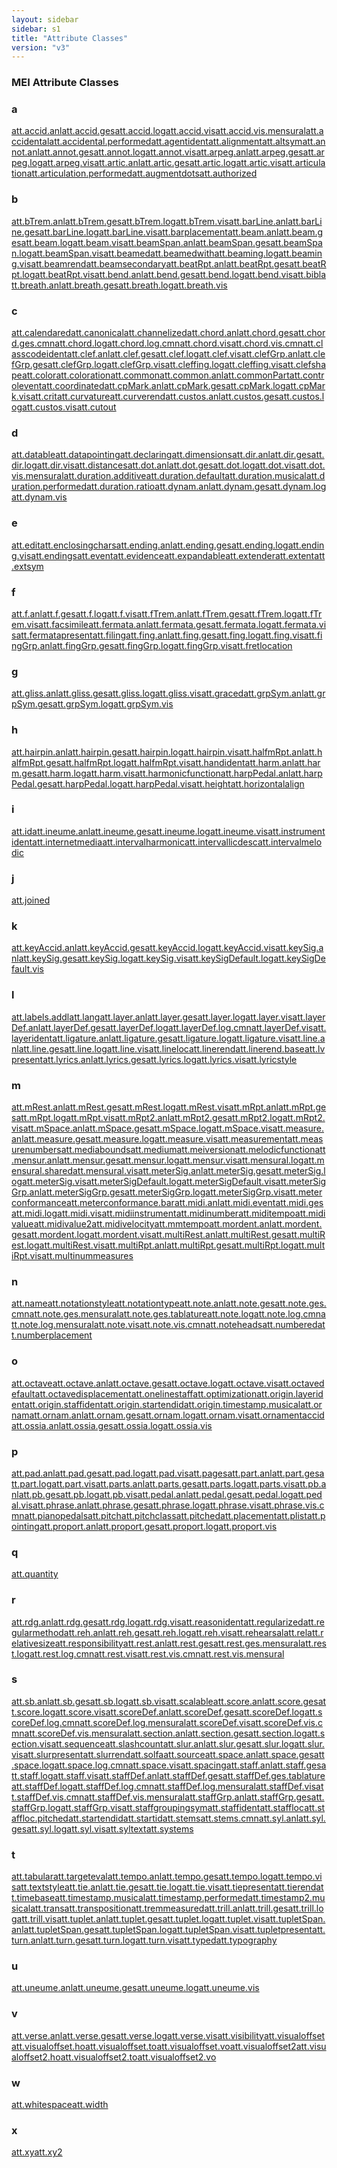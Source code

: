 ```yaml
---
layout: sidebar
sidebar: s1
title: "Attribute Classes"
version: "v3"
---
```

<div>
   <h3 class="widget-title">MEI Attribute Classes</h3>
   <div class="textwidget">
      <div class="sortedInitials well a">
         <h3>a</h3><a class="link_odd chip a" href="{{ site.baseurl }}/{{ page.version }}/attribute-classes/att.accid.anl.html">att.accid.anl</a><a class="link_odd chip a" href="{{ site.baseurl }}/{{ page.version }}/attribute-classes/att.accid.ges.html">att.accid.ges</a><a class="link_odd chip a" href="{{ site.baseurl }}/{{ page.version }}/attribute-classes/att.accid.log.html">att.accid.log</a><a class="link_odd chip a" href="{{ site.baseurl }}/{{ page.version }}/attribute-classes/att.accid.vis.html">att.accid.vis</a><a class="link_odd chip a" href="{{ site.baseurl }}/{{ page.version }}/attribute-classes/att.accid.vis.mensural.html">att.accid.vis.mensural</a><a class="link_odd chip a" href="{{ site.baseurl }}/{{ page.version }}/attribute-classes/att.accidental.html">att.accidental</a><a class="link_odd chip a" href="{{ site.baseurl }}/{{ page.version }}/attribute-classes/att.accidental.performed.html">att.accidental.performed</a><a class="link_odd chip a" href="{{ site.baseurl }}/{{ page.version }}/attribute-classes/att.agentident.html">att.agentident</a><a class="link_odd chip a" href="{{ site.baseurl }}/{{ page.version }}/attribute-classes/att.alignment.html">att.alignment</a><a class="link_odd chip a" href="{{ site.baseurl }}/{{ page.version }}/attribute-classes/att.altsym.html">att.altsym</a><a class="link_odd chip a" href="{{ site.baseurl }}/{{ page.version }}/attribute-classes/att.annot.anl.html">att.annot.anl</a><a class="link_odd chip a" href="{{ site.baseurl }}/{{ page.version }}/attribute-classes/att.annot.ges.html">att.annot.ges</a><a class="link_odd chip a" href="{{ site.baseurl }}/{{ page.version }}/attribute-classes/att.annot.log.html">att.annot.log</a><a class="link_odd chip a" href="{{ site.baseurl }}/{{ page.version }}/attribute-classes/att.annot.vis.html">att.annot.vis</a><a class="link_odd chip a" href="{{ site.baseurl }}/{{ page.version }}/attribute-classes/att.arpeg.anl.html">att.arpeg.anl</a><a class="link_odd chip a" href="{{ site.baseurl }}/{{ page.version }}/attribute-classes/att.arpeg.ges.html">att.arpeg.ges</a><a class="link_odd chip a" href="{{ site.baseurl }}/{{ page.version }}/attribute-classes/att.arpeg.log.html">att.arpeg.log</a><a class="link_odd chip a" href="{{ site.baseurl }}/{{ page.version }}/attribute-classes/att.arpeg.vis.html">att.arpeg.vis</a><a class="link_odd chip a" href="{{ site.baseurl }}/{{ page.version }}/attribute-classes/att.artic.anl.html">att.artic.anl</a><a class="link_odd chip a" href="{{ site.baseurl }}/{{ page.version }}/attribute-classes/att.artic.ges.html">att.artic.ges</a><a class="link_odd chip a" href="{{ site.baseurl }}/{{ page.version }}/attribute-classes/att.artic.log.html">att.artic.log</a><a class="link_odd chip a" href="{{ site.baseurl }}/{{ page.version }}/attribute-classes/att.artic.vis.html">att.artic.vis</a><a class="link_odd chip a" href="{{ site.baseurl }}/{{ page.version }}/attribute-classes/att.articulation.html">att.articulation</a><a class="link_odd chip a" href="{{ site.baseurl }}/{{ page.version }}/attribute-classes/att.articulation.performed.html">att.articulation.performed</a><a class="link_odd chip a" href="{{ site.baseurl }}/{{ page.version }}/attribute-classes/att.augmentdots.html">att.augmentdots</a><a class="link_odd chip a" href="{{ site.baseurl }}/{{ page.version }}/attribute-classes/att.authorized.html">att.authorized</a></div>
      <div class="sortedInitials well b">
         <h3>b</h3><a class="link_odd chip b" href="{{ site.baseurl }}/{{ page.version }}/attribute-classes/att.bTrem.anl.html">att.bTrem.anl</a><a class="link_odd chip b" href="{{ site.baseurl }}/{{ page.version }}/attribute-classes/att.bTrem.ges.html">att.bTrem.ges</a><a class="link_odd chip b" href="{{ site.baseurl }}/{{ page.version }}/attribute-classes/att.bTrem.log.html">att.bTrem.log</a><a class="link_odd chip b" href="{{ site.baseurl }}/{{ page.version }}/attribute-classes/att.bTrem.vis.html">att.bTrem.vis</a><a class="link_odd chip b" href="{{ site.baseurl }}/{{ page.version }}/attribute-classes/att.barLine.anl.html">att.barLine.anl</a><a class="link_odd chip b" href="{{ site.baseurl }}/{{ page.version }}/attribute-classes/att.barLine.ges.html">att.barLine.ges</a><a class="link_odd chip b" href="{{ site.baseurl }}/{{ page.version }}/attribute-classes/att.barLine.log.html">att.barLine.log</a><a class="link_odd chip b" href="{{ site.baseurl }}/{{ page.version }}/attribute-classes/att.barLine.vis.html">att.barLine.vis</a><a class="link_odd chip b" href="{{ site.baseurl }}/{{ page.version }}/attribute-classes/att.barplacement.html">att.barplacement</a><a class="link_odd chip b" href="{{ site.baseurl }}/{{ page.version }}/attribute-classes/att.beam.anl.html">att.beam.anl</a><a class="link_odd chip b" href="{{ site.baseurl }}/{{ page.version }}/attribute-classes/att.beam.ges.html">att.beam.ges</a><a class="link_odd chip b" href="{{ site.baseurl }}/{{ page.version }}/attribute-classes/att.beam.log.html">att.beam.log</a><a class="link_odd chip b" href="{{ site.baseurl }}/{{ page.version }}/attribute-classes/att.beam.vis.html">att.beam.vis</a><a class="link_odd chip b" href="{{ site.baseurl }}/{{ page.version }}/attribute-classes/att.beamSpan.anl.html">att.beamSpan.anl</a><a class="link_odd chip b" href="{{ site.baseurl }}/{{ page.version }}/attribute-classes/att.beamSpan.ges.html">att.beamSpan.ges</a><a class="link_odd chip b" href="{{ site.baseurl }}/{{ page.version }}/attribute-classes/att.beamSpan.log.html">att.beamSpan.log</a><a class="link_odd chip b" href="{{ site.baseurl }}/{{ page.version }}/attribute-classes/att.beamSpan.vis.html">att.beamSpan.vis</a><a class="link_odd chip b" href="{{ site.baseurl }}/{{ page.version }}/attribute-classes/att.beamed.html">att.beamed</a><a class="link_odd chip b" href="{{ site.baseurl }}/{{ page.version }}/attribute-classes/att.beamedwith.html">att.beamedwith</a><a class="link_odd chip b" href="{{ site.baseurl }}/{{ page.version }}/attribute-classes/att.beaming.log.html">att.beaming.log</a><a class="link_odd chip b" href="{{ site.baseurl }}/{{ page.version }}/attribute-classes/att.beaming.vis.html">att.beaming.vis</a><a class="link_odd chip b" href="{{ site.baseurl }}/{{ page.version }}/attribute-classes/att.beamrend.html">att.beamrend</a><a class="link_odd chip b" href="{{ site.baseurl }}/{{ page.version }}/attribute-classes/att.beamsecondary.html">att.beamsecondary</a><a class="link_odd chip b" href="{{ site.baseurl }}/{{ page.version }}/attribute-classes/att.beatRpt.anl.html">att.beatRpt.anl</a><a class="link_odd chip b" href="{{ site.baseurl }}/{{ page.version }}/attribute-classes/att.beatRpt.ges.html">att.beatRpt.ges</a><a class="link_odd chip b" href="{{ site.baseurl }}/{{ page.version }}/attribute-classes/att.beatRpt.log.html">att.beatRpt.log</a><a class="link_odd chip b" href="{{ site.baseurl }}/{{ page.version }}/attribute-classes/att.beatRpt.vis.html">att.beatRpt.vis</a><a class="link_odd chip b" href="{{ site.baseurl }}/{{ page.version }}/attribute-classes/att.bend.anl.html">att.bend.anl</a><a class="link_odd chip b" href="{{ site.baseurl }}/{{ page.version }}/attribute-classes/att.bend.ges.html">att.bend.ges</a><a class="link_odd chip b" href="{{ site.baseurl }}/{{ page.version }}/attribute-classes/att.bend.log.html">att.bend.log</a><a class="link_odd chip b" href="{{ site.baseurl }}/{{ page.version }}/attribute-classes/att.bend.vis.html">att.bend.vis</a><a class="link_odd chip b" href="{{ site.baseurl }}/{{ page.version }}/attribute-classes/att.bibl.html">att.bibl</a><a class="link_odd chip b" href="{{ site.baseurl }}/{{ page.version }}/attribute-classes/att.breath.anl.html">att.breath.anl</a><a class="link_odd chip b" href="{{ site.baseurl }}/{{ page.version }}/attribute-classes/att.breath.ges.html">att.breath.ges</a><a class="link_odd chip b" href="{{ site.baseurl }}/{{ page.version }}/attribute-classes/att.breath.log.html">att.breath.log</a><a class="link_odd chip b" href="{{ site.baseurl }}/{{ page.version }}/attribute-classes/att.breath.vis.html">att.breath.vis</a></div>
      <div class="sortedInitials well c">
         <h3>c</h3><a class="link_odd chip c" href="{{ site.baseurl }}/{{ page.version }}/attribute-classes/att.calendared.html">att.calendared</a><a class="link_odd chip c" href="{{ site.baseurl }}/{{ page.version }}/attribute-classes/att.canonical.html">att.canonical</a><a class="link_odd chip c" href="{{ site.baseurl }}/{{ page.version }}/attribute-classes/att.channelized.html">att.channelized</a><a class="link_odd chip c" href="{{ site.baseurl }}/{{ page.version }}/attribute-classes/att.chord.anl.html">att.chord.anl</a><a class="link_odd chip c" href="{{ site.baseurl }}/{{ page.version }}/attribute-classes/att.chord.ges.html">att.chord.ges</a><a class="link_odd chip c" href="{{ site.baseurl }}/{{ page.version }}/attribute-classes/att.chord.ges.cmn.html">att.chord.ges.cmn</a><a class="link_odd chip c" href="{{ site.baseurl }}/{{ page.version }}/attribute-classes/att.chord.log.html">att.chord.log</a><a class="link_odd chip c" href="{{ site.baseurl }}/{{ page.version }}/attribute-classes/att.chord.log.cmn.html">att.chord.log.cmn</a><a class="link_odd chip c" href="{{ site.baseurl }}/{{ page.version }}/attribute-classes/att.chord.vis.html">att.chord.vis</a><a class="link_odd chip c" href="{{ site.baseurl }}/{{ page.version }}/attribute-classes/att.chord.vis.cmn.html">att.chord.vis.cmn</a><a class="link_odd chip c" href="{{ site.baseurl }}/{{ page.version }}/attribute-classes/att.classcodeident.html">att.classcodeident</a><a class="link_odd chip c" href="{{ site.baseurl }}/{{ page.version }}/attribute-classes/att.clef.anl.html">att.clef.anl</a><a class="link_odd chip c" href="{{ site.baseurl }}/{{ page.version }}/attribute-classes/att.clef.ges.html">att.clef.ges</a><a class="link_odd chip c" href="{{ site.baseurl }}/{{ page.version }}/attribute-classes/att.clef.log.html">att.clef.log</a><a class="link_odd chip c" href="{{ site.baseurl }}/{{ page.version }}/attribute-classes/att.clef.vis.html">att.clef.vis</a><a class="link_odd chip c" href="{{ site.baseurl }}/{{ page.version }}/attribute-classes/att.clefGrp.anl.html">att.clefGrp.anl</a><a class="link_odd chip c" href="{{ site.baseurl }}/{{ page.version }}/attribute-classes/att.clefGrp.ges.html">att.clefGrp.ges</a><a class="link_odd chip c" href="{{ site.baseurl }}/{{ page.version }}/attribute-classes/att.clefGrp.log.html">att.clefGrp.log</a><a class="link_odd chip c" href="{{ site.baseurl }}/{{ page.version }}/attribute-classes/att.clefGrp.vis.html">att.clefGrp.vis</a><a class="link_odd chip c" href="{{ site.baseurl }}/{{ page.version }}/attribute-classes/att.cleffing.log.html">att.cleffing.log</a><a class="link_odd chip c" href="{{ site.baseurl }}/{{ page.version }}/attribute-classes/att.cleffing.vis.html">att.cleffing.vis</a><a class="link_odd chip c" href="{{ site.baseurl }}/{{ page.version }}/attribute-classes/att.clefshape.html">att.clefshape</a><a class="link_odd chip c" href="{{ site.baseurl }}/{{ page.version }}/attribute-classes/att.color.html">att.color</a><a class="link_odd chip c" href="{{ site.baseurl }}/{{ page.version }}/attribute-classes/att.coloration.html">att.coloration</a><a class="link_odd chip c" href="{{ site.baseurl }}/{{ page.version }}/attribute-classes/att.common.html">att.common</a><a class="link_odd chip c" href="{{ site.baseurl }}/{{ page.version }}/attribute-classes/att.common.anl.html">att.common.anl</a><a class="link_odd chip c" href="{{ site.baseurl }}/{{ page.version }}/attribute-classes/att.commonPart.html">att.commonPart</a><a class="link_odd chip c" href="{{ site.baseurl }}/{{ page.version }}/attribute-classes/att.controlevent.html">att.controlevent</a><a class="link_odd chip c" href="{{ site.baseurl }}/{{ page.version }}/attribute-classes/att.coordinated.html">att.coordinated</a><a class="link_odd chip c" href="{{ site.baseurl }}/{{ page.version }}/attribute-classes/att.cpMark.anl.html">att.cpMark.anl</a><a class="link_odd chip c" href="{{ site.baseurl }}/{{ page.version }}/attribute-classes/att.cpMark.ges.html">att.cpMark.ges</a><a class="link_odd chip c" href="{{ site.baseurl }}/{{ page.version }}/attribute-classes/att.cpMark.log.html">att.cpMark.log</a><a class="link_odd chip c" href="{{ site.baseurl }}/{{ page.version }}/attribute-classes/att.cpMark.vis.html">att.cpMark.vis</a><a class="link_odd chip c" href="{{ site.baseurl }}/{{ page.version }}/attribute-classes/att.crit.html">att.crit</a><a class="link_odd chip c" href="{{ site.baseurl }}/{{ page.version }}/attribute-classes/att.curvature.html">att.curvature</a><a class="link_odd chip c" href="{{ site.baseurl }}/{{ page.version }}/attribute-classes/att.curverend.html">att.curverend</a><a class="link_odd chip c" href="{{ site.baseurl }}/{{ page.version }}/attribute-classes/att.custos.anl.html">att.custos.anl</a><a class="link_odd chip c" href="{{ site.baseurl }}/{{ page.version }}/attribute-classes/att.custos.ges.html">att.custos.ges</a><a class="link_odd chip c" href="{{ site.baseurl }}/{{ page.version }}/attribute-classes/att.custos.log.html">att.custos.log</a><a class="link_odd chip c" href="{{ site.baseurl }}/{{ page.version }}/attribute-classes/att.custos.vis.html">att.custos.vis</a><a class="link_odd chip c" href="{{ site.baseurl }}/{{ page.version }}/attribute-classes/att.cutout.html">att.cutout</a></div>
      <div class="sortedInitials well d">
         <h3>d</h3><a class="link_odd chip d" href="{{ site.baseurl }}/{{ page.version }}/attribute-classes/att.datable.html">att.datable</a><a class="link_odd chip d" href="{{ site.baseurl }}/{{ page.version }}/attribute-classes/att.datapointing.html">att.datapointing</a><a class="link_odd chip d" href="{{ site.baseurl }}/{{ page.version }}/attribute-classes/att.declaring.html">att.declaring</a><a class="link_odd chip d" href="{{ site.baseurl }}/{{ page.version }}/attribute-classes/att.dimensions.html">att.dimensions</a><a class="link_odd chip d" href="{{ site.baseurl }}/{{ page.version }}/attribute-classes/att.dir.anl.html">att.dir.anl</a><a class="link_odd chip d" href="{{ site.baseurl }}/{{ page.version }}/attribute-classes/att.dir.ges.html">att.dir.ges</a><a class="link_odd chip d" href="{{ site.baseurl }}/{{ page.version }}/attribute-classes/att.dir.log.html">att.dir.log</a><a class="link_odd chip d" href="{{ site.baseurl }}/{{ page.version }}/attribute-classes/att.dir.vis.html">att.dir.vis</a><a class="link_odd chip d" href="{{ site.baseurl }}/{{ page.version }}/attribute-classes/att.distances.html">att.distances</a><a class="link_odd chip d" href="{{ site.baseurl }}/{{ page.version }}/attribute-classes/att.dot.anl.html">att.dot.anl</a><a class="link_odd chip d" href="{{ site.baseurl }}/{{ page.version }}/attribute-classes/att.dot.ges.html">att.dot.ges</a><a class="link_odd chip d" href="{{ site.baseurl }}/{{ page.version }}/attribute-classes/att.dot.log.html">att.dot.log</a><a class="link_odd chip d" href="{{ site.baseurl }}/{{ page.version }}/attribute-classes/att.dot.vis.html">att.dot.vis</a><a class="link_odd chip d" href="{{ site.baseurl }}/{{ page.version }}/attribute-classes/att.dot.vis.mensural.html">att.dot.vis.mensural</a><a class="link_odd chip d" href="{{ site.baseurl }}/{{ page.version }}/attribute-classes/att.duration.additive.html">att.duration.additive</a><a class="link_odd chip d" href="{{ site.baseurl }}/{{ page.version }}/attribute-classes/att.duration.default.html">att.duration.default</a><a class="link_odd chip d" href="{{ site.baseurl }}/{{ page.version }}/attribute-classes/att.duration.musical.html">att.duration.musical</a><a class="link_odd chip d" href="{{ site.baseurl }}/{{ page.version }}/attribute-classes/att.duration.performed.html">att.duration.performed</a><a class="link_odd chip d" href="{{ site.baseurl }}/{{ page.version }}/attribute-classes/att.duration.ratio.html">att.duration.ratio</a><a class="link_odd chip d" href="{{ site.baseurl }}/{{ page.version }}/attribute-classes/att.dynam.anl.html">att.dynam.anl</a><a class="link_odd chip d" href="{{ site.baseurl }}/{{ page.version }}/attribute-classes/att.dynam.ges.html">att.dynam.ges</a><a class="link_odd chip d" href="{{ site.baseurl }}/{{ page.version }}/attribute-classes/att.dynam.log.html">att.dynam.log</a><a class="link_odd chip d" href="{{ site.baseurl }}/{{ page.version }}/attribute-classes/att.dynam.vis.html">att.dynam.vis</a></div>
      <div class="sortedInitials well e">
         <h3>e</h3><a class="link_odd chip e" href="{{ site.baseurl }}/{{ page.version }}/attribute-classes/att.edit.html">att.edit</a><a class="link_odd chip e" href="{{ site.baseurl }}/{{ page.version }}/attribute-classes/att.enclosingchars.html">att.enclosingchars</a><a class="link_odd chip e" href="{{ site.baseurl }}/{{ page.version }}/attribute-classes/att.ending.anl.html">att.ending.anl</a><a class="link_odd chip e" href="{{ site.baseurl }}/{{ page.version }}/attribute-classes/att.ending.ges.html">att.ending.ges</a><a class="link_odd chip e" href="{{ site.baseurl }}/{{ page.version }}/attribute-classes/att.ending.log.html">att.ending.log</a><a class="link_odd chip e" href="{{ site.baseurl }}/{{ page.version }}/attribute-classes/att.ending.vis.html">att.ending.vis</a><a class="link_odd chip e" href="{{ site.baseurl }}/{{ page.version }}/attribute-classes/att.endings.html">att.endings</a><a class="link_odd chip e" href="{{ site.baseurl }}/{{ page.version }}/attribute-classes/att.event.html">att.event</a><a class="link_odd chip e" href="{{ site.baseurl }}/{{ page.version }}/attribute-classes/att.evidence.html">att.evidence</a><a class="link_odd chip e" href="{{ site.baseurl }}/{{ page.version }}/attribute-classes/att.expandable.html">att.expandable</a><a class="link_odd chip e" href="{{ site.baseurl }}/{{ page.version }}/attribute-classes/att.extender.html">att.extender</a><a class="link_odd chip e" href="{{ site.baseurl }}/{{ page.version }}/attribute-classes/att.extent.html">att.extent</a><a class="link_odd chip e" href="{{ site.baseurl }}/{{ page.version }}/attribute-classes/att.extsym.html">att.extsym</a></div>
      <div class="sortedInitials well f">
         <h3>f</h3><a class="link_odd chip f" href="{{ site.baseurl }}/{{ page.version }}/attribute-classes/att.f.anl.html">att.f.anl</a><a class="link_odd chip f" href="{{ site.baseurl }}/{{ page.version }}/attribute-classes/att.f.ges.html">att.f.ges</a><a class="link_odd chip f" href="{{ site.baseurl }}/{{ page.version }}/attribute-classes/att.f.log.html">att.f.log</a><a class="link_odd chip f" href="{{ site.baseurl }}/{{ page.version }}/attribute-classes/att.f.vis.html">att.f.vis</a><a class="link_odd chip f" href="{{ site.baseurl }}/{{ page.version }}/attribute-classes/att.fTrem.anl.html">att.fTrem.anl</a><a class="link_odd chip f" href="{{ site.baseurl }}/{{ page.version }}/attribute-classes/att.fTrem.ges.html">att.fTrem.ges</a><a class="link_odd chip f" href="{{ site.baseurl }}/{{ page.version }}/attribute-classes/att.fTrem.log.html">att.fTrem.log</a><a class="link_odd chip f" href="{{ site.baseurl }}/{{ page.version }}/attribute-classes/att.fTrem.vis.html">att.fTrem.vis</a><a class="link_odd chip f" href="{{ site.baseurl }}/{{ page.version }}/attribute-classes/att.facsimile.html">att.facsimile</a><a class="link_odd chip f" href="{{ site.baseurl }}/{{ page.version }}/attribute-classes/att.fermata.anl.html">att.fermata.anl</a><a class="link_odd chip f" href="{{ site.baseurl }}/{{ page.version }}/attribute-classes/att.fermata.ges.html">att.fermata.ges</a><a class="link_odd chip f" href="{{ site.baseurl }}/{{ page.version }}/attribute-classes/att.fermata.log.html">att.fermata.log</a><a class="link_odd chip f" href="{{ site.baseurl }}/{{ page.version }}/attribute-classes/att.fermata.vis.html">att.fermata.vis</a><a class="link_odd chip f" href="{{ site.baseurl }}/{{ page.version }}/attribute-classes/att.fermatapresent.html">att.fermatapresent</a><a class="link_odd chip f" href="{{ site.baseurl }}/{{ page.version }}/attribute-classes/att.filing.html">att.filing</a><a class="link_odd chip f" href="{{ site.baseurl }}/{{ page.version }}/attribute-classes/att.fing.anl.html">att.fing.anl</a><a class="link_odd chip f" href="{{ site.baseurl }}/{{ page.version }}/attribute-classes/att.fing.ges.html">att.fing.ges</a><a class="link_odd chip f" href="{{ site.baseurl }}/{{ page.version }}/attribute-classes/att.fing.log.html">att.fing.log</a><a class="link_odd chip f" href="{{ site.baseurl }}/{{ page.version }}/attribute-classes/att.fing.vis.html">att.fing.vis</a><a class="link_odd chip f" href="{{ site.baseurl }}/{{ page.version }}/attribute-classes/att.fingGrp.anl.html">att.fingGrp.anl</a><a class="link_odd chip f" href="{{ site.baseurl }}/{{ page.version }}/attribute-classes/att.fingGrp.ges.html">att.fingGrp.ges</a><a class="link_odd chip f" href="{{ site.baseurl }}/{{ page.version }}/attribute-classes/att.fingGrp.log.html">att.fingGrp.log</a><a class="link_odd chip f" href="{{ site.baseurl }}/{{ page.version }}/attribute-classes/att.fingGrp.vis.html">att.fingGrp.vis</a><a class="link_odd chip f" href="{{ site.baseurl }}/{{ page.version }}/attribute-classes/att.fretlocation.html">att.fretlocation</a></div>
      <div class="sortedInitials well g">
         <h3>g</h3><a class="link_odd chip g" href="{{ site.baseurl }}/{{ page.version }}/attribute-classes/att.gliss.anl.html">att.gliss.anl</a><a class="link_odd chip g" href="{{ site.baseurl }}/{{ page.version }}/attribute-classes/att.gliss.ges.html">att.gliss.ges</a><a class="link_odd chip g" href="{{ site.baseurl }}/{{ page.version }}/attribute-classes/att.gliss.log.html">att.gliss.log</a><a class="link_odd chip g" href="{{ site.baseurl }}/{{ page.version }}/attribute-classes/att.gliss.vis.html">att.gliss.vis</a><a class="link_odd chip g" href="{{ site.baseurl }}/{{ page.version }}/attribute-classes/att.graced.html">att.graced</a><a class="link_odd chip g" href="{{ site.baseurl }}/{{ page.version }}/attribute-classes/att.grpSym.anl.html">att.grpSym.anl</a><a class="link_odd chip g" href="{{ site.baseurl }}/{{ page.version }}/attribute-classes/att.grpSym.ges.html">att.grpSym.ges</a><a class="link_odd chip g" href="{{ site.baseurl }}/{{ page.version }}/attribute-classes/att.grpSym.log.html">att.grpSym.log</a><a class="link_odd chip g" href="{{ site.baseurl }}/{{ page.version }}/attribute-classes/att.grpSym.vis.html">att.grpSym.vis</a></div>
      <div class="sortedInitials well h">
         <h3>h</h3><a class="link_odd chip h" href="{{ site.baseurl }}/{{ page.version }}/attribute-classes/att.hairpin.anl.html">att.hairpin.anl</a><a class="link_odd chip h" href="{{ site.baseurl }}/{{ page.version }}/attribute-classes/att.hairpin.ges.html">att.hairpin.ges</a><a class="link_odd chip h" href="{{ site.baseurl }}/{{ page.version }}/attribute-classes/att.hairpin.log.html">att.hairpin.log</a><a class="link_odd chip h" href="{{ site.baseurl }}/{{ page.version }}/attribute-classes/att.hairpin.vis.html">att.hairpin.vis</a><a class="link_odd chip h" href="{{ site.baseurl }}/{{ page.version }}/attribute-classes/att.halfmRpt.anl.html">att.halfmRpt.anl</a><a class="link_odd chip h" href="{{ site.baseurl }}/{{ page.version }}/attribute-classes/att.halfmRpt.ges.html">att.halfmRpt.ges</a><a class="link_odd chip h" href="{{ site.baseurl }}/{{ page.version }}/attribute-classes/att.halfmRpt.log.html">att.halfmRpt.log</a><a class="link_odd chip h" href="{{ site.baseurl }}/{{ page.version }}/attribute-classes/att.halfmRpt.vis.html">att.halfmRpt.vis</a><a class="link_odd chip h" href="{{ site.baseurl }}/{{ page.version }}/attribute-classes/att.handident.html">att.handident</a><a class="link_odd chip h" href="{{ site.baseurl }}/{{ page.version }}/attribute-classes/att.harm.anl.html">att.harm.anl</a><a class="link_odd chip h" href="{{ site.baseurl }}/{{ page.version }}/attribute-classes/att.harm.ges.html">att.harm.ges</a><a class="link_odd chip h" href="{{ site.baseurl }}/{{ page.version }}/attribute-classes/att.harm.log.html">att.harm.log</a><a class="link_odd chip h" href="{{ site.baseurl }}/{{ page.version }}/attribute-classes/att.harm.vis.html">att.harm.vis</a><a class="link_odd chip h" href="{{ site.baseurl }}/{{ page.version }}/attribute-classes/att.harmonicfunction.html">att.harmonicfunction</a><a class="link_odd chip h" href="{{ site.baseurl }}/{{ page.version }}/attribute-classes/att.harpPedal.anl.html">att.harpPedal.anl</a><a class="link_odd chip h" href="{{ site.baseurl }}/{{ page.version }}/attribute-classes/att.harpPedal.ges.html">att.harpPedal.ges</a><a class="link_odd chip h" href="{{ site.baseurl }}/{{ page.version }}/attribute-classes/att.harpPedal.log.html">att.harpPedal.log</a><a class="link_odd chip h" href="{{ site.baseurl }}/{{ page.version }}/attribute-classes/att.harpPedal.vis.html">att.harpPedal.vis</a><a class="link_odd chip h" href="{{ site.baseurl }}/{{ page.version }}/attribute-classes/att.height.html">att.height</a><a class="link_odd chip h" href="{{ site.baseurl }}/{{ page.version }}/attribute-classes/att.horizontalalign.html">att.horizontalalign</a></div>
      <div class="sortedInitials well i">
         <h3>i</h3><a class="link_odd chip i" href="{{ site.baseurl }}/{{ page.version }}/attribute-classes/att.id.html">att.id</a><a class="link_odd chip i" href="{{ site.baseurl }}/{{ page.version }}/attribute-classes/att.ineume.anl.html">att.ineume.anl</a><a class="link_odd chip i" href="{{ site.baseurl }}/{{ page.version }}/attribute-classes/att.ineume.ges.html">att.ineume.ges</a><a class="link_odd chip i" href="{{ site.baseurl }}/{{ page.version }}/attribute-classes/att.ineume.log.html">att.ineume.log</a><a class="link_odd chip i" href="{{ site.baseurl }}/{{ page.version }}/attribute-classes/att.ineume.vis.html">att.ineume.vis</a><a class="link_odd chip i" href="{{ site.baseurl }}/{{ page.version }}/attribute-classes/att.instrumentident.html">att.instrumentident</a><a class="link_odd chip i" href="{{ site.baseurl }}/{{ page.version }}/attribute-classes/att.internetmedia.html">att.internetmedia</a><a class="link_odd chip i" href="{{ site.baseurl }}/{{ page.version }}/attribute-classes/att.intervalharmonic.html">att.intervalharmonic</a><a class="link_odd chip i" href="{{ site.baseurl }}/{{ page.version }}/attribute-classes/att.intervallicdesc.html">att.intervallicdesc</a><a class="link_odd chip i" href="{{ site.baseurl }}/{{ page.version }}/attribute-classes/att.intervalmelodic.html">att.intervalmelodic</a></div>
      <div class="sortedInitials well j">
         <h3>j</h3><a class="link_odd chip j" href="{{ site.baseurl }}/{{ page.version }}/attribute-classes/att.joined.html">att.joined</a></div>
      <div class="sortedInitials well k">
         <h3>k</h3><a class="link_odd chip k" href="{{ site.baseurl }}/{{ page.version }}/attribute-classes/att.keyAccid.anl.html">att.keyAccid.anl</a><a class="link_odd chip k" href="{{ site.baseurl }}/{{ page.version }}/attribute-classes/att.keyAccid.ges.html">att.keyAccid.ges</a><a class="link_odd chip k" href="{{ site.baseurl }}/{{ page.version }}/attribute-classes/att.keyAccid.log.html">att.keyAccid.log</a><a class="link_odd chip k" href="{{ site.baseurl }}/{{ page.version }}/attribute-classes/att.keyAccid.vis.html">att.keyAccid.vis</a><a class="link_odd chip k" href="{{ site.baseurl }}/{{ page.version }}/attribute-classes/att.keySig.anl.html">att.keySig.anl</a><a class="link_odd chip k" href="{{ site.baseurl }}/{{ page.version }}/attribute-classes/att.keySig.ges.html">att.keySig.ges</a><a class="link_odd chip k" href="{{ site.baseurl }}/{{ page.version }}/attribute-classes/att.keySig.log.html">att.keySig.log</a><a class="link_odd chip k" href="{{ site.baseurl }}/{{ page.version }}/attribute-classes/att.keySig.vis.html">att.keySig.vis</a><a class="link_odd chip k" href="{{ site.baseurl }}/{{ page.version }}/attribute-classes/att.keySigDefault.log.html">att.keySigDefault.log</a><a class="link_odd chip k" href="{{ site.baseurl }}/{{ page.version }}/attribute-classes/att.keySigDefault.vis.html">att.keySigDefault.vis</a></div>
      <div class="sortedInitials well l">
         <h3>l</h3><a class="link_odd chip l" href="{{ site.baseurl }}/{{ page.version }}/attribute-classes/att.labels.addl.html">att.labels.addl</a><a class="link_odd chip l" href="{{ site.baseurl }}/{{ page.version }}/attribute-classes/att.lang.html">att.lang</a><a class="link_odd chip l" href="{{ site.baseurl }}/{{ page.version }}/attribute-classes/att.layer.anl.html">att.layer.anl</a><a class="link_odd chip l" href="{{ site.baseurl }}/{{ page.version }}/attribute-classes/att.layer.ges.html">att.layer.ges</a><a class="link_odd chip l" href="{{ site.baseurl }}/{{ page.version }}/attribute-classes/att.layer.log.html">att.layer.log</a><a class="link_odd chip l" href="{{ site.baseurl }}/{{ page.version }}/attribute-classes/att.layer.vis.html">att.layer.vis</a><a class="link_odd chip l" href="{{ site.baseurl }}/{{ page.version }}/attribute-classes/att.layerDef.anl.html">att.layerDef.anl</a><a class="link_odd chip l" href="{{ site.baseurl }}/{{ page.version }}/attribute-classes/att.layerDef.ges.html">att.layerDef.ges</a><a class="link_odd chip l" href="{{ site.baseurl }}/{{ page.version }}/attribute-classes/att.layerDef.log.html">att.layerDef.log</a><a class="link_odd chip l" href="{{ site.baseurl }}/{{ page.version }}/attribute-classes/att.layerDef.log.cmn.html">att.layerDef.log.cmn</a><a class="link_odd chip l" href="{{ site.baseurl }}/{{ page.version }}/attribute-classes/att.layerDef.vis.html">att.layerDef.vis</a><a class="link_odd chip l" href="{{ site.baseurl }}/{{ page.version }}/attribute-classes/att.layerident.html">att.layerident</a><a class="link_odd chip l" href="{{ site.baseurl }}/{{ page.version }}/attribute-classes/att.ligature.anl.html">att.ligature.anl</a><a class="link_odd chip l" href="{{ site.baseurl }}/{{ page.version }}/attribute-classes/att.ligature.ges.html">att.ligature.ges</a><a class="link_odd chip l" href="{{ site.baseurl }}/{{ page.version }}/attribute-classes/att.ligature.log.html">att.ligature.log</a><a class="link_odd chip l" href="{{ site.baseurl }}/{{ page.version }}/attribute-classes/att.ligature.vis.html">att.ligature.vis</a><a class="link_odd chip l" href="{{ site.baseurl }}/{{ page.version }}/attribute-classes/att.line.anl.html">att.line.anl</a><a class="link_odd chip l" href="{{ site.baseurl }}/{{ page.version }}/attribute-classes/att.line.ges.html">att.line.ges</a><a class="link_odd chip l" href="{{ site.baseurl }}/{{ page.version }}/attribute-classes/att.line.log.html">att.line.log</a><a class="link_odd chip l" href="{{ site.baseurl }}/{{ page.version }}/attribute-classes/att.line.vis.html">att.line.vis</a><a class="link_odd chip l" href="{{ site.baseurl }}/{{ page.version }}/attribute-classes/att.lineloc.html">att.lineloc</a><a class="link_odd chip l" href="{{ site.baseurl }}/{{ page.version }}/attribute-classes/att.linerend.html">att.linerend</a><a class="link_odd chip l" href="{{ site.baseurl }}/{{ page.version }}/attribute-classes/att.linerend.base.html">att.linerend.base</a><a class="link_odd chip l" href="{{ site.baseurl }}/{{ page.version }}/attribute-classes/att.lvpresent.html">att.lvpresent</a><a class="link_odd chip l" href="{{ site.baseurl }}/{{ page.version }}/attribute-classes/att.lyrics.anl.html">att.lyrics.anl</a><a class="link_odd chip l" href="{{ site.baseurl }}/{{ page.version }}/attribute-classes/att.lyrics.ges.html">att.lyrics.ges</a><a class="link_odd chip l" href="{{ site.baseurl }}/{{ page.version }}/attribute-classes/att.lyrics.log.html">att.lyrics.log</a><a class="link_odd chip l" href="{{ site.baseurl }}/{{ page.version }}/attribute-classes/att.lyrics.vis.html">att.lyrics.vis</a><a class="link_odd chip l" href="{{ site.baseurl }}/{{ page.version }}/attribute-classes/att.lyricstyle.html">att.lyricstyle</a></div>
      <div class="sortedInitials well m">
         <h3>m</h3><a class="link_odd chip m" href="{{ site.baseurl }}/{{ page.version }}/attribute-classes/att.mRest.anl.html">att.mRest.anl</a><a class="link_odd chip m" href="{{ site.baseurl }}/{{ page.version }}/attribute-classes/att.mRest.ges.html">att.mRest.ges</a><a class="link_odd chip m" href="{{ site.baseurl }}/{{ page.version }}/attribute-classes/att.mRest.log.html">att.mRest.log</a><a class="link_odd chip m" href="{{ site.baseurl }}/{{ page.version }}/attribute-classes/att.mRest.vis.html">att.mRest.vis</a><a class="link_odd chip m" href="{{ site.baseurl }}/{{ page.version }}/attribute-classes/att.mRpt.anl.html">att.mRpt.anl</a><a class="link_odd chip m" href="{{ site.baseurl }}/{{ page.version }}/attribute-classes/att.mRpt.ges.html">att.mRpt.ges</a><a class="link_odd chip m" href="{{ site.baseurl }}/{{ page.version }}/attribute-classes/att.mRpt.log.html">att.mRpt.log</a><a class="link_odd chip m" href="{{ site.baseurl }}/{{ page.version }}/attribute-classes/att.mRpt.vis.html">att.mRpt.vis</a><a class="link_odd chip m" href="{{ site.baseurl }}/{{ page.version }}/attribute-classes/att.mRpt2.anl.html">att.mRpt2.anl</a><a class="link_odd chip m" href="{{ site.baseurl }}/{{ page.version }}/attribute-classes/att.mRpt2.ges.html">att.mRpt2.ges</a><a class="link_odd chip m" href="{{ site.baseurl }}/{{ page.version }}/attribute-classes/att.mRpt2.log.html">att.mRpt2.log</a><a class="link_odd chip m" href="{{ site.baseurl }}/{{ page.version }}/attribute-classes/att.mRpt2.vis.html">att.mRpt2.vis</a><a class="link_odd chip m" href="{{ site.baseurl }}/{{ page.version }}/attribute-classes/att.mSpace.anl.html">att.mSpace.anl</a><a class="link_odd chip m" href="{{ site.baseurl }}/{{ page.version }}/attribute-classes/att.mSpace.ges.html">att.mSpace.ges</a><a class="link_odd chip m" href="{{ site.baseurl }}/{{ page.version }}/attribute-classes/att.mSpace.log.html">att.mSpace.log</a><a class="link_odd chip m" href="{{ site.baseurl }}/{{ page.version }}/attribute-classes/att.mSpace.vis.html">att.mSpace.vis</a><a class="link_odd chip m" href="{{ site.baseurl }}/{{ page.version }}/attribute-classes/att.measure.anl.html">att.measure.anl</a><a class="link_odd chip m" href="{{ site.baseurl }}/{{ page.version }}/attribute-classes/att.measure.ges.html">att.measure.ges</a><a class="link_odd chip m" href="{{ site.baseurl }}/{{ page.version }}/attribute-classes/att.measure.log.html">att.measure.log</a><a class="link_odd chip m" href="{{ site.baseurl }}/{{ page.version }}/attribute-classes/att.measure.vis.html">att.measure.vis</a><a class="link_odd chip m" href="{{ site.baseurl }}/{{ page.version }}/attribute-classes/att.measurement.html">att.measurement</a><a class="link_odd chip m" href="{{ site.baseurl }}/{{ page.version }}/attribute-classes/att.measurenumbers.html">att.measurenumbers</a><a class="link_odd chip m" href="{{ site.baseurl }}/{{ page.version }}/attribute-classes/att.mediabounds.html">att.mediabounds</a><a class="link_odd chip m" href="{{ site.baseurl }}/{{ page.version }}/attribute-classes/att.medium.html">att.medium</a><a class="link_odd chip m" href="{{ site.baseurl }}/{{ page.version }}/attribute-classes/att.meiversion.html">att.meiversion</a><a class="link_odd chip m" href="{{ site.baseurl }}/{{ page.version }}/attribute-classes/att.melodicfunction.html">att.melodicfunction</a><a class="link_odd chip m" href="{{ site.baseurl }}/{{ page.version }}/attribute-classes/att.mensur.anl.html">att.mensur.anl</a><a class="link_odd chip m" href="{{ site.baseurl }}/{{ page.version }}/attribute-classes/att.mensur.ges.html">att.mensur.ges</a><a class="link_odd chip m" href="{{ site.baseurl }}/{{ page.version }}/attribute-classes/att.mensur.log.html">att.mensur.log</a><a class="link_odd chip m" href="{{ site.baseurl }}/{{ page.version }}/attribute-classes/att.mensur.vis.html">att.mensur.vis</a><a class="link_odd chip m" href="{{ site.baseurl }}/{{ page.version }}/attribute-classes/att.mensural.log.html">att.mensural.log</a><a class="link_odd chip m" href="{{ site.baseurl }}/{{ page.version }}/attribute-classes/att.mensural.shared.html">att.mensural.shared</a><a class="link_odd chip m" href="{{ site.baseurl }}/{{ page.version }}/attribute-classes/att.mensural.vis.html">att.mensural.vis</a><a class="link_odd chip m" href="{{ site.baseurl }}/{{ page.version }}/attribute-classes/att.meterSig.anl.html">att.meterSig.anl</a><a class="link_odd chip m" href="{{ site.baseurl }}/{{ page.version }}/attribute-classes/att.meterSig.ges.html">att.meterSig.ges</a><a class="link_odd chip m" href="{{ site.baseurl }}/{{ page.version }}/attribute-classes/att.meterSig.log.html">att.meterSig.log</a><a class="link_odd chip m" href="{{ site.baseurl }}/{{ page.version }}/attribute-classes/att.meterSig.vis.html">att.meterSig.vis</a><a class="link_odd chip m" href="{{ site.baseurl }}/{{ page.version }}/attribute-classes/att.meterSigDefault.log.html">att.meterSigDefault.log</a><a class="link_odd chip m" href="{{ site.baseurl }}/{{ page.version }}/attribute-classes/att.meterSigDefault.vis.html">att.meterSigDefault.vis</a><a class="link_odd chip m" href="{{ site.baseurl }}/{{ page.version }}/attribute-classes/att.meterSigGrp.anl.html">att.meterSigGrp.anl</a><a class="link_odd chip m" href="{{ site.baseurl }}/{{ page.version }}/attribute-classes/att.meterSigGrp.ges.html">att.meterSigGrp.ges</a><a class="link_odd chip m" href="{{ site.baseurl }}/{{ page.version }}/attribute-classes/att.meterSigGrp.log.html">att.meterSigGrp.log</a><a class="link_odd chip m" href="{{ site.baseurl }}/{{ page.version }}/attribute-classes/att.meterSigGrp.vis.html">att.meterSigGrp.vis</a><a class="link_odd chip m" href="{{ site.baseurl }}/{{ page.version }}/attribute-classes/att.meterconformance.html">att.meterconformance</a><a class="link_odd chip m" href="{{ site.baseurl }}/{{ page.version }}/attribute-classes/att.meterconformance.bar.html">att.meterconformance.bar</a><a class="link_odd chip m" href="{{ site.baseurl }}/{{ page.version }}/attribute-classes/att.midi.anl.html">att.midi.anl</a><a class="link_odd chip m" href="{{ site.baseurl }}/{{ page.version }}/attribute-classes/att.midi.event.html">att.midi.event</a><a class="link_odd chip m" href="{{ site.baseurl }}/{{ page.version }}/attribute-classes/att.midi.ges.html">att.midi.ges</a><a class="link_odd chip m" href="{{ site.baseurl }}/{{ page.version }}/attribute-classes/att.midi.log.html">att.midi.log</a><a class="link_odd chip m" href="{{ site.baseurl }}/{{ page.version }}/attribute-classes/att.midi.vis.html">att.midi.vis</a><a class="link_odd chip m" href="{{ site.baseurl }}/{{ page.version }}/attribute-classes/att.midiinstrument.html">att.midiinstrument</a><a class="link_odd chip m" href="{{ site.baseurl }}/{{ page.version }}/attribute-classes/att.midinumber.html">att.midinumber</a><a class="link_odd chip m" href="{{ site.baseurl }}/{{ page.version }}/attribute-classes/att.miditempo.html">att.miditempo</a><a class="link_odd chip m" href="{{ site.baseurl }}/{{ page.version }}/attribute-classes/att.midivalue.html">att.midivalue</a><a class="link_odd chip m" href="{{ site.baseurl }}/{{ page.version }}/attribute-classes/att.midivalue2.html">att.midivalue2</a><a class="link_odd chip m" href="{{ site.baseurl }}/{{ page.version }}/attribute-classes/att.midivelocity.html">att.midivelocity</a><a class="link_odd chip m" href="{{ site.baseurl }}/{{ page.version }}/attribute-classes/att.mmtempo.html">att.mmtempo</a><a class="link_odd chip m" href="{{ site.baseurl }}/{{ page.version }}/attribute-classes/att.mordent.anl.html">att.mordent.anl</a><a class="link_odd chip m" href="{{ site.baseurl }}/{{ page.version }}/attribute-classes/att.mordent.ges.html">att.mordent.ges</a><a class="link_odd chip m" href="{{ site.baseurl }}/{{ page.version }}/attribute-classes/att.mordent.log.html">att.mordent.log</a><a class="link_odd chip m" href="{{ site.baseurl }}/{{ page.version }}/attribute-classes/att.mordent.vis.html">att.mordent.vis</a><a class="link_odd chip m" href="{{ site.baseurl }}/{{ page.version }}/attribute-classes/att.multiRest.anl.html">att.multiRest.anl</a><a class="link_odd chip m" href="{{ site.baseurl }}/{{ page.version }}/attribute-classes/att.multiRest.ges.html">att.multiRest.ges</a><a class="link_odd chip m" href="{{ site.baseurl }}/{{ page.version }}/attribute-classes/att.multiRest.log.html">att.multiRest.log</a><a class="link_odd chip m" href="{{ site.baseurl }}/{{ page.version }}/attribute-classes/att.multiRest.vis.html">att.multiRest.vis</a><a class="link_odd chip m" href="{{ site.baseurl }}/{{ page.version }}/attribute-classes/att.multiRpt.anl.html">att.multiRpt.anl</a><a class="link_odd chip m" href="{{ site.baseurl }}/{{ page.version }}/attribute-classes/att.multiRpt.ges.html">att.multiRpt.ges</a><a class="link_odd chip m" href="{{ site.baseurl }}/{{ page.version }}/attribute-classes/att.multiRpt.log.html">att.multiRpt.log</a><a class="link_odd chip m" href="{{ site.baseurl }}/{{ page.version }}/attribute-classes/att.multiRpt.vis.html">att.multiRpt.vis</a><a class="link_odd chip m" href="{{ site.baseurl }}/{{ page.version }}/attribute-classes/att.multinummeasures.html">att.multinummeasures</a></div>
      <div class="sortedInitials well n">
         <h3>n</h3><a class="link_odd chip n" href="{{ site.baseurl }}/{{ page.version }}/attribute-classes/att.name.html">att.name</a><a class="link_odd chip n" href="{{ site.baseurl }}/{{ page.version }}/attribute-classes/att.notationstyle.html">att.notationstyle</a><a class="link_odd chip n" href="{{ site.baseurl }}/{{ page.version }}/attribute-classes/att.notationtype.html">att.notationtype</a><a class="link_odd chip n" href="{{ site.baseurl }}/{{ page.version }}/attribute-classes/att.note.anl.html">att.note.anl</a><a class="link_odd chip n" href="{{ site.baseurl }}/{{ page.version }}/attribute-classes/att.note.ges.html">att.note.ges</a><a class="link_odd chip n" href="{{ site.baseurl }}/{{ page.version }}/attribute-classes/att.note.ges.cmn.html">att.note.ges.cmn</a><a class="link_odd chip n" href="{{ site.baseurl }}/{{ page.version }}/attribute-classes/att.note.ges.mensural.html">att.note.ges.mensural</a><a class="link_odd chip n" href="{{ site.baseurl }}/{{ page.version }}/attribute-classes/att.note.ges.tablature.html">att.note.ges.tablature</a><a class="link_odd chip n" href="{{ site.baseurl }}/{{ page.version }}/attribute-classes/att.note.log.html">att.note.log</a><a class="link_odd chip n" href="{{ site.baseurl }}/{{ page.version }}/attribute-classes/att.note.log.cmn.html">att.note.log.cmn</a><a class="link_odd chip n" href="{{ site.baseurl }}/{{ page.version }}/attribute-classes/att.note.log.mensural.html">att.note.log.mensural</a><a class="link_odd chip n" href="{{ site.baseurl }}/{{ page.version }}/attribute-classes/att.note.vis.html">att.note.vis</a><a class="link_odd chip n" href="{{ site.baseurl }}/{{ page.version }}/attribute-classes/att.note.vis.cmn.html">att.note.vis.cmn</a><a class="link_odd chip n" href="{{ site.baseurl }}/{{ page.version }}/attribute-classes/att.noteheads.html">att.noteheads</a><a class="link_odd chip n" href="{{ site.baseurl }}/{{ page.version }}/attribute-classes/att.numbered.html">att.numbered</a><a class="link_odd chip n" href="{{ site.baseurl }}/{{ page.version }}/attribute-classes/att.numberplacement.html">att.numberplacement</a></div>
      <div class="sortedInitials well o">
         <h3>o</h3><a class="link_odd chip o" href="{{ site.baseurl }}/{{ page.version }}/attribute-classes/att.octave.html">att.octave</a><a class="link_odd chip o" href="{{ site.baseurl }}/{{ page.version }}/attribute-classes/att.octave.anl.html">att.octave.anl</a><a class="link_odd chip o" href="{{ site.baseurl }}/{{ page.version }}/attribute-classes/att.octave.ges.html">att.octave.ges</a><a class="link_odd chip o" href="{{ site.baseurl }}/{{ page.version }}/attribute-classes/att.octave.log.html">att.octave.log</a><a class="link_odd chip o" href="{{ site.baseurl }}/{{ page.version }}/attribute-classes/att.octave.vis.html">att.octave.vis</a><a class="link_odd chip o" href="{{ site.baseurl }}/{{ page.version }}/attribute-classes/att.octavedefault.html">att.octavedefault</a><a class="link_odd chip o" href="{{ site.baseurl }}/{{ page.version }}/attribute-classes/att.octavedisplacement.html">att.octavedisplacement</a><a class="link_odd chip o" href="{{ site.baseurl }}/{{ page.version }}/attribute-classes/att.onelinestaff.html">att.onelinestaff</a><a class="link_odd chip o" href="{{ site.baseurl }}/{{ page.version }}/attribute-classes/att.optimization.html">att.optimization</a><a class="link_odd chip o" href="{{ site.baseurl }}/{{ page.version }}/attribute-classes/att.origin.layerident.html">att.origin.layerident</a><a class="link_odd chip o" href="{{ site.baseurl }}/{{ page.version }}/attribute-classes/att.origin.staffident.html">att.origin.staffident</a><a class="link_odd chip o" href="{{ site.baseurl }}/{{ page.version }}/attribute-classes/att.origin.startendid.html">att.origin.startendid</a><a class="link_odd chip o" href="{{ site.baseurl }}/{{ page.version }}/attribute-classes/att.origin.timestamp.musical.html">att.origin.timestamp.musical</a><a class="link_odd chip o" href="{{ site.baseurl }}/{{ page.version }}/attribute-classes/att.ornam.html">att.ornam</a><a class="link_odd chip o" href="{{ site.baseurl }}/{{ page.version }}/attribute-classes/att.ornam.anl.html">att.ornam.anl</a><a class="link_odd chip o" href="{{ site.baseurl }}/{{ page.version }}/attribute-classes/att.ornam.ges.html">att.ornam.ges</a><a class="link_odd chip o" href="{{ site.baseurl }}/{{ page.version }}/attribute-classes/att.ornam.log.html">att.ornam.log</a><a class="link_odd chip o" href="{{ site.baseurl }}/{{ page.version }}/attribute-classes/att.ornam.vis.html">att.ornam.vis</a><a class="link_odd chip o" href="{{ site.baseurl }}/{{ page.version }}/attribute-classes/att.ornamentaccid.html">att.ornamentaccid</a><a class="link_odd chip o" href="{{ site.baseurl }}/{{ page.version }}/attribute-classes/att.ossia.anl.html">att.ossia.anl</a><a class="link_odd chip o" href="{{ site.baseurl }}/{{ page.version }}/attribute-classes/att.ossia.ges.html">att.ossia.ges</a><a class="link_odd chip o" href="{{ site.baseurl }}/{{ page.version }}/attribute-classes/att.ossia.log.html">att.ossia.log</a><a class="link_odd chip o" href="{{ site.baseurl }}/{{ page.version }}/attribute-classes/att.ossia.vis.html">att.ossia.vis</a></div>
      <div class="sortedInitials well p">
         <h3>p</h3><a class="link_odd chip p" href="{{ site.baseurl }}/{{ page.version }}/attribute-classes/att.pad.anl.html">att.pad.anl</a><a class="link_odd chip p" href="{{ site.baseurl }}/{{ page.version }}/attribute-classes/att.pad.ges.html">att.pad.ges</a><a class="link_odd chip p" href="{{ site.baseurl }}/{{ page.version }}/attribute-classes/att.pad.log.html">att.pad.log</a><a class="link_odd chip p" href="{{ site.baseurl }}/{{ page.version }}/attribute-classes/att.pad.vis.html">att.pad.vis</a><a class="link_odd chip p" href="{{ site.baseurl }}/{{ page.version }}/attribute-classes/att.pages.html">att.pages</a><a class="link_odd chip p" href="{{ site.baseurl }}/{{ page.version }}/attribute-classes/att.part.anl.html">att.part.anl</a><a class="link_odd chip p" href="{{ site.baseurl }}/{{ page.version }}/attribute-classes/att.part.ges.html">att.part.ges</a><a class="link_odd chip p" href="{{ site.baseurl }}/{{ page.version }}/attribute-classes/att.part.log.html">att.part.log</a><a class="link_odd chip p" href="{{ site.baseurl }}/{{ page.version }}/attribute-classes/att.part.vis.html">att.part.vis</a><a class="link_odd chip p" href="{{ site.baseurl }}/{{ page.version }}/attribute-classes/att.parts.anl.html">att.parts.anl</a><a class="link_odd chip p" href="{{ site.baseurl }}/{{ page.version }}/attribute-classes/att.parts.ges.html">att.parts.ges</a><a class="link_odd chip p" href="{{ site.baseurl }}/{{ page.version }}/attribute-classes/att.parts.log.html">att.parts.log</a><a class="link_odd chip p" href="{{ site.baseurl }}/{{ page.version }}/attribute-classes/att.parts.vis.html">att.parts.vis</a><a class="link_odd chip p" href="{{ site.baseurl }}/{{ page.version }}/attribute-classes/att.pb.anl.html">att.pb.anl</a><a class="link_odd chip p" href="{{ site.baseurl }}/{{ page.version }}/attribute-classes/att.pb.ges.html">att.pb.ges</a><a class="link_odd chip p" href="{{ site.baseurl }}/{{ page.version }}/attribute-classes/att.pb.log.html">att.pb.log</a><a class="link_odd chip p" href="{{ site.baseurl }}/{{ page.version }}/attribute-classes/att.pb.vis.html">att.pb.vis</a><a class="link_odd chip p" href="{{ site.baseurl }}/{{ page.version }}/attribute-classes/att.pedal.anl.html">att.pedal.anl</a><a class="link_odd chip p" href="{{ site.baseurl }}/{{ page.version }}/attribute-classes/att.pedal.ges.html">att.pedal.ges</a><a class="link_odd chip p" href="{{ site.baseurl }}/{{ page.version }}/attribute-classes/att.pedal.log.html">att.pedal.log</a><a class="link_odd chip p" href="{{ site.baseurl }}/{{ page.version }}/attribute-classes/att.pedal.vis.html">att.pedal.vis</a><a class="link_odd chip p" href="{{ site.baseurl }}/{{ page.version }}/attribute-classes/att.phrase.anl.html">att.phrase.anl</a><a class="link_odd chip p" href="{{ site.baseurl }}/{{ page.version }}/attribute-classes/att.phrase.ges.html">att.phrase.ges</a><a class="link_odd chip p" href="{{ site.baseurl }}/{{ page.version }}/attribute-classes/att.phrase.log.html">att.phrase.log</a><a class="link_odd chip p" href="{{ site.baseurl }}/{{ page.version }}/attribute-classes/att.phrase.vis.html">att.phrase.vis</a><a class="link_odd chip p" href="{{ site.baseurl }}/{{ page.version }}/attribute-classes/att.phrase.vis.cmn.html">att.phrase.vis.cmn</a><a class="link_odd chip p" href="{{ site.baseurl }}/{{ page.version }}/attribute-classes/att.pianopedals.html">att.pianopedals</a><a class="link_odd chip p" href="{{ site.baseurl }}/{{ page.version }}/attribute-classes/att.pitch.html">att.pitch</a><a class="link_odd chip p" href="{{ site.baseurl }}/{{ page.version }}/attribute-classes/att.pitchclass.html">att.pitchclass</a><a class="link_odd chip p" href="{{ site.baseurl }}/{{ page.version }}/attribute-classes/att.pitched.html">att.pitched</a><a class="link_odd chip p" href="{{ site.baseurl }}/{{ page.version }}/attribute-classes/att.placement.html">att.placement</a><a class="link_odd chip p" href="{{ site.baseurl }}/{{ page.version }}/attribute-classes/att.plist.html">att.plist</a><a class="link_odd chip p" href="{{ site.baseurl }}/{{ page.version }}/attribute-classes/att.pointing.html">att.pointing</a><a class="link_odd chip p" href="{{ site.baseurl }}/{{ page.version }}/attribute-classes/att.proport.anl.html">att.proport.anl</a><a class="link_odd chip p" href="{{ site.baseurl }}/{{ page.version }}/attribute-classes/att.proport.ges.html">att.proport.ges</a><a class="link_odd chip p" href="{{ site.baseurl }}/{{ page.version }}/attribute-classes/att.proport.log.html">att.proport.log</a><a class="link_odd chip p" href="{{ site.baseurl }}/{{ page.version }}/attribute-classes/att.proport.vis.html">att.proport.vis</a></div>
      <div class="sortedInitials well q">
         <h3>q</h3><a class="link_odd chip q" href="{{ site.baseurl }}/{{ page.version }}/attribute-classes/att.quantity.html">att.quantity</a></div>
      <div class="sortedInitials well r">
         <h3>r</h3><a class="link_odd chip r" href="{{ site.baseurl }}/{{ page.version }}/attribute-classes/att.rdg.anl.html">att.rdg.anl</a><a class="link_odd chip r" href="{{ site.baseurl }}/{{ page.version }}/attribute-classes/att.rdg.ges.html">att.rdg.ges</a><a class="link_odd chip r" href="{{ site.baseurl }}/{{ page.version }}/attribute-classes/att.rdg.log.html">att.rdg.log</a><a class="link_odd chip r" href="{{ site.baseurl }}/{{ page.version }}/attribute-classes/att.rdg.vis.html">att.rdg.vis</a><a class="link_odd chip r" href="{{ site.baseurl }}/{{ page.version }}/attribute-classes/att.reasonident.html">att.reasonident</a><a class="link_odd chip r" href="{{ site.baseurl }}/{{ page.version }}/attribute-classes/att.regularized.html">att.regularized</a><a class="link_odd chip r" href="{{ site.baseurl }}/{{ page.version }}/attribute-classes/att.regularmethod.html">att.regularmethod</a><a class="link_odd chip r" href="{{ site.baseurl }}/{{ page.version }}/attribute-classes/att.reh.anl.html">att.reh.anl</a><a class="link_odd chip r" href="{{ site.baseurl }}/{{ page.version }}/attribute-classes/att.reh.ges.html">att.reh.ges</a><a class="link_odd chip r" href="{{ site.baseurl }}/{{ page.version }}/attribute-classes/att.reh.log.html">att.reh.log</a><a class="link_odd chip r" href="{{ site.baseurl }}/{{ page.version }}/attribute-classes/att.reh.vis.html">att.reh.vis</a><a class="link_odd chip r" href="{{ site.baseurl }}/{{ page.version }}/attribute-classes/att.rehearsal.html">att.rehearsal</a><a class="link_odd chip r" href="{{ site.baseurl }}/{{ page.version }}/attribute-classes/att.rel.html">att.rel</a><a class="link_odd chip r" href="{{ site.baseurl }}/{{ page.version }}/attribute-classes/att.relativesize.html">att.relativesize</a><a class="link_odd chip r" href="{{ site.baseurl }}/{{ page.version }}/attribute-classes/att.responsibility.html">att.responsibility</a><a class="link_odd chip r" href="{{ site.baseurl }}/{{ page.version }}/attribute-classes/att.rest.anl.html">att.rest.anl</a><a class="link_odd chip r" href="{{ site.baseurl }}/{{ page.version }}/attribute-classes/att.rest.ges.html">att.rest.ges</a><a class="link_odd chip r" href="{{ site.baseurl }}/{{ page.version }}/attribute-classes/att.rest.ges.mensural.html">att.rest.ges.mensural</a><a class="link_odd chip r" href="{{ site.baseurl }}/{{ page.version }}/attribute-classes/att.rest.log.html">att.rest.log</a><a class="link_odd chip r" href="{{ site.baseurl }}/{{ page.version }}/attribute-classes/att.rest.log.cmn.html">att.rest.log.cmn</a><a class="link_odd chip r" href="{{ site.baseurl }}/{{ page.version }}/attribute-classes/att.rest.vis.html">att.rest.vis</a><a class="link_odd chip r" href="{{ site.baseurl }}/{{ page.version }}/attribute-classes/att.rest.vis.cmn.html">att.rest.vis.cmn</a><a class="link_odd chip r" href="{{ site.baseurl }}/{{ page.version }}/attribute-classes/att.rest.vis.mensural.html">att.rest.vis.mensural</a></div>
      <div class="sortedInitials well s">
         <h3>s</h3><a class="link_odd chip s" href="{{ site.baseurl }}/{{ page.version }}/attribute-classes/att.sb.anl.html">att.sb.anl</a><a class="link_odd chip s" href="{{ site.baseurl }}/{{ page.version }}/attribute-classes/att.sb.ges.html">att.sb.ges</a><a class="link_odd chip s" href="{{ site.baseurl }}/{{ page.version }}/attribute-classes/att.sb.log.html">att.sb.log</a><a class="link_odd chip s" href="{{ site.baseurl }}/{{ page.version }}/attribute-classes/att.sb.vis.html">att.sb.vis</a><a class="link_odd chip s" href="{{ site.baseurl }}/{{ page.version }}/attribute-classes/att.scalable.html">att.scalable</a><a class="link_odd chip s" href="{{ site.baseurl }}/{{ page.version }}/attribute-classes/att.score.anl.html">att.score.anl</a><a class="link_odd chip s" href="{{ site.baseurl }}/{{ page.version }}/attribute-classes/att.score.ges.html">att.score.ges</a><a class="link_odd chip s" href="{{ site.baseurl }}/{{ page.version }}/attribute-classes/att.score.log.html">att.score.log</a><a class="link_odd chip s" href="{{ site.baseurl }}/{{ page.version }}/attribute-classes/att.score.vis.html">att.score.vis</a><a class="link_odd chip s" href="{{ site.baseurl }}/{{ page.version }}/attribute-classes/att.scoreDef.anl.html">att.scoreDef.anl</a><a class="link_odd chip s" href="{{ site.baseurl }}/{{ page.version }}/attribute-classes/att.scoreDef.ges.html">att.scoreDef.ges</a><a class="link_odd chip s" href="{{ site.baseurl }}/{{ page.version }}/attribute-classes/att.scoreDef.log.html">att.scoreDef.log</a><a class="link_odd chip s" href="{{ site.baseurl }}/{{ page.version }}/attribute-classes/att.scoreDef.log.cmn.html">att.scoreDef.log.cmn</a><a class="link_odd chip s" href="{{ site.baseurl }}/{{ page.version }}/attribute-classes/att.scoreDef.log.mensural.html">att.scoreDef.log.mensural</a><a class="link_odd chip s" href="{{ site.baseurl }}/{{ page.version }}/attribute-classes/att.scoreDef.vis.html">att.scoreDef.vis</a><a class="link_odd chip s" href="{{ site.baseurl }}/{{ page.version }}/attribute-classes/att.scoreDef.vis.cmn.html">att.scoreDef.vis.cmn</a><a class="link_odd chip s" href="{{ site.baseurl }}/{{ page.version }}/attribute-classes/att.scoreDef.vis.mensural.html">att.scoreDef.vis.mensural</a><a class="link_odd chip s" href="{{ site.baseurl }}/{{ page.version }}/attribute-classes/att.section.anl.html">att.section.anl</a><a class="link_odd chip s" href="{{ site.baseurl }}/{{ page.version }}/attribute-classes/att.section.ges.html">att.section.ges</a><a class="link_odd chip s" href="{{ site.baseurl }}/{{ page.version }}/attribute-classes/att.section.log.html">att.section.log</a><a class="link_odd chip s" href="{{ site.baseurl }}/{{ page.version }}/attribute-classes/att.section.vis.html">att.section.vis</a><a class="link_odd chip s" href="{{ site.baseurl }}/{{ page.version }}/attribute-classes/att.sequence.html">att.sequence</a><a class="link_odd chip s" href="{{ site.baseurl }}/{{ page.version }}/attribute-classes/att.slashcount.html">att.slashcount</a><a class="link_odd chip s" href="{{ site.baseurl }}/{{ page.version }}/attribute-classes/att.slur.anl.html">att.slur.anl</a><a class="link_odd chip s" href="{{ site.baseurl }}/{{ page.version }}/attribute-classes/att.slur.ges.html">att.slur.ges</a><a class="link_odd chip s" href="{{ site.baseurl }}/{{ page.version }}/attribute-classes/att.slur.log.html">att.slur.log</a><a class="link_odd chip s" href="{{ site.baseurl }}/{{ page.version }}/attribute-classes/att.slur.vis.html">att.slur.vis</a><a class="link_odd chip s" href="{{ site.baseurl }}/{{ page.version }}/attribute-classes/att.slurpresent.html">att.slurpresent</a><a class="link_odd chip s" href="{{ site.baseurl }}/{{ page.version }}/attribute-classes/att.slurrend.html">att.slurrend</a><a class="link_odd chip s" href="{{ site.baseurl }}/{{ page.version }}/attribute-classes/att.solfa.html">att.solfa</a><a class="link_odd chip s" href="{{ site.baseurl }}/{{ page.version }}/attribute-classes/att.source.html">att.source</a><a class="link_odd chip s" href="{{ site.baseurl }}/{{ page.version }}/attribute-classes/att.space.anl.html">att.space.anl</a><a class="link_odd chip s" href="{{ site.baseurl }}/{{ page.version }}/attribute-classes/att.space.ges.html">att.space.ges</a><a class="link_odd chip s" href="{{ site.baseurl }}/{{ page.version }}/attribute-classes/att.space.log.html">att.space.log</a><a class="link_odd chip s" href="{{ site.baseurl }}/{{ page.version }}/attribute-classes/att.space.log.cmn.html">att.space.log.cmn</a><a class="link_odd chip s" href="{{ site.baseurl }}/{{ page.version }}/attribute-classes/att.space.vis.html">att.space.vis</a><a class="link_odd chip s" href="{{ site.baseurl }}/{{ page.version }}/attribute-classes/att.spacing.html">att.spacing</a><a class="link_odd chip s" href="{{ site.baseurl }}/{{ page.version }}/attribute-classes/att.staff.anl.html">att.staff.anl</a><a class="link_odd chip s" href="{{ site.baseurl }}/{{ page.version }}/attribute-classes/att.staff.ges.html">att.staff.ges</a><a class="link_odd chip s" href="{{ site.baseurl }}/{{ page.version }}/attribute-classes/att.staff.log.html">att.staff.log</a><a class="link_odd chip s" href="{{ site.baseurl }}/{{ page.version }}/attribute-classes/att.staff.vis.html">att.staff.vis</a><a class="link_odd chip s" href="{{ site.baseurl }}/{{ page.version }}/attribute-classes/att.staffDef.anl.html">att.staffDef.anl</a><a class="link_odd chip s" href="{{ site.baseurl }}/{{ page.version }}/attribute-classes/att.staffDef.ges.html">att.staffDef.ges</a><a class="link_odd chip s" href="{{ site.baseurl }}/{{ page.version }}/attribute-classes/att.staffDef.ges.tablature.html">att.staffDef.ges.tablature</a><a class="link_odd chip s" href="{{ site.baseurl }}/{{ page.version }}/attribute-classes/att.staffDef.log.html">att.staffDef.log</a><a class="link_odd chip s" href="{{ site.baseurl }}/{{ page.version }}/attribute-classes/att.staffDef.log.cmn.html">att.staffDef.log.cmn</a><a class="link_odd chip s" href="{{ site.baseurl }}/{{ page.version }}/attribute-classes/att.staffDef.log.mensural.html">att.staffDef.log.mensural</a><a class="link_odd chip s" href="{{ site.baseurl }}/{{ page.version }}/attribute-classes/att.staffDef.vis.html">att.staffDef.vis</a><a class="link_odd chip s" href="{{ site.baseurl }}/{{ page.version }}/attribute-classes/att.staffDef.vis.cmn.html">att.staffDef.vis.cmn</a><a class="link_odd chip s" href="{{ site.baseurl }}/{{ page.version }}/attribute-classes/att.staffDef.vis.mensural.html">att.staffDef.vis.mensural</a><a class="link_odd chip s" href="{{ site.baseurl }}/{{ page.version }}/attribute-classes/att.staffGrp.anl.html">att.staffGrp.anl</a><a class="link_odd chip s" href="{{ site.baseurl }}/{{ page.version }}/attribute-classes/att.staffGrp.ges.html">att.staffGrp.ges</a><a class="link_odd chip s" href="{{ site.baseurl }}/{{ page.version }}/attribute-classes/att.staffGrp.log.html">att.staffGrp.log</a><a class="link_odd chip s" href="{{ site.baseurl }}/{{ page.version }}/attribute-classes/att.staffGrp.vis.html">att.staffGrp.vis</a><a class="link_odd chip s" href="{{ site.baseurl }}/{{ page.version }}/attribute-classes/att.staffgroupingsym.html">att.staffgroupingsym</a><a class="link_odd chip s" href="{{ site.baseurl }}/{{ page.version }}/attribute-classes/att.staffident.html">att.staffident</a><a class="link_odd chip s" href="{{ site.baseurl }}/{{ page.version }}/attribute-classes/att.staffloc.html">att.staffloc</a><a class="link_odd chip s" href="{{ site.baseurl }}/{{ page.version }}/attribute-classes/att.staffloc.pitched.html">att.staffloc.pitched</a><a class="link_odd chip s" href="{{ site.baseurl }}/{{ page.version }}/attribute-classes/att.startendid.html">att.startendid</a><a class="link_odd chip s" href="{{ site.baseurl }}/{{ page.version }}/attribute-classes/att.startid.html">att.startid</a><a class="link_odd chip s" href="{{ site.baseurl }}/{{ page.version }}/attribute-classes/att.stems.html">att.stems</a><a class="link_odd chip s" href="{{ site.baseurl }}/{{ page.version }}/attribute-classes/att.stems.cmn.html">att.stems.cmn</a><a class="link_odd chip s" href="{{ site.baseurl }}/{{ page.version }}/attribute-classes/att.syl.anl.html">att.syl.anl</a><a class="link_odd chip s" href="{{ site.baseurl }}/{{ page.version }}/attribute-classes/att.syl.ges.html">att.syl.ges</a><a class="link_odd chip s" href="{{ site.baseurl }}/{{ page.version }}/attribute-classes/att.syl.log.html">att.syl.log</a><a class="link_odd chip s" href="{{ site.baseurl }}/{{ page.version }}/attribute-classes/att.syl.vis.html">att.syl.vis</a><a class="link_odd chip s" href="{{ site.baseurl }}/{{ page.version }}/attribute-classes/att.syltext.html">att.syltext</a><a class="link_odd chip s" href="{{ site.baseurl }}/{{ page.version }}/attribute-classes/att.systems.html">att.systems</a></div>
      <div class="sortedInitials well t">
         <h3>t</h3><a class="link_odd chip t" href="{{ site.baseurl }}/{{ page.version }}/attribute-classes/att.tabular.html">att.tabular</a><a class="link_odd chip t" href="{{ site.baseurl }}/{{ page.version }}/attribute-classes/att.targeteval.html">att.targeteval</a><a class="link_odd chip t" href="{{ site.baseurl }}/{{ page.version }}/attribute-classes/att.tempo.anl.html">att.tempo.anl</a><a class="link_odd chip t" href="{{ site.baseurl }}/{{ page.version }}/attribute-classes/att.tempo.ges.html">att.tempo.ges</a><a class="link_odd chip t" href="{{ site.baseurl }}/{{ page.version }}/attribute-classes/att.tempo.log.html">att.tempo.log</a><a class="link_odd chip t" href="{{ site.baseurl }}/{{ page.version }}/attribute-classes/att.tempo.vis.html">att.tempo.vis</a><a class="link_odd chip t" href="{{ site.baseurl }}/{{ page.version }}/attribute-classes/att.textstyle.html">att.textstyle</a><a class="link_odd chip t" href="{{ site.baseurl }}/{{ page.version }}/attribute-classes/att.tie.anl.html">att.tie.anl</a><a class="link_odd chip t" href="{{ site.baseurl }}/{{ page.version }}/attribute-classes/att.tie.ges.html">att.tie.ges</a><a class="link_odd chip t" href="{{ site.baseurl }}/{{ page.version }}/attribute-classes/att.tie.log.html">att.tie.log</a><a class="link_odd chip t" href="{{ site.baseurl }}/{{ page.version }}/attribute-classes/att.tie.vis.html">att.tie.vis</a><a class="link_odd chip t" href="{{ site.baseurl }}/{{ page.version }}/attribute-classes/att.tiepresent.html">att.tiepresent</a><a class="link_odd chip t" href="{{ site.baseurl }}/{{ page.version }}/attribute-classes/att.tierend.html">att.tierend</a><a class="link_odd chip t" href="{{ site.baseurl }}/{{ page.version }}/attribute-classes/att.timebase.html">att.timebase</a><a class="link_odd chip t" href="{{ site.baseurl }}/{{ page.version }}/attribute-classes/att.timestamp.musical.html">att.timestamp.musical</a><a class="link_odd chip t" href="{{ site.baseurl }}/{{ page.version }}/attribute-classes/att.timestamp.performed.html">att.timestamp.performed</a><a class="link_odd chip t" href="{{ site.baseurl }}/{{ page.version }}/attribute-classes/att.timestamp2.musical.html">att.timestamp2.musical</a><a class="link_odd chip t" href="{{ site.baseurl }}/{{ page.version }}/attribute-classes/att.trans.html">att.trans</a><a class="link_odd chip t" href="{{ site.baseurl }}/{{ page.version }}/attribute-classes/att.transposition.html">att.transposition</a><a class="link_odd chip t" href="{{ site.baseurl }}/{{ page.version }}/attribute-classes/att.tremmeasured.html">att.tremmeasured</a><a class="link_odd chip t" href="{{ site.baseurl }}/{{ page.version }}/attribute-classes/att.trill.anl.html">att.trill.anl</a><a class="link_odd chip t" href="{{ site.baseurl }}/{{ page.version }}/attribute-classes/att.trill.ges.html">att.trill.ges</a><a class="link_odd chip t" href="{{ site.baseurl }}/{{ page.version }}/attribute-classes/att.trill.log.html">att.trill.log</a><a class="link_odd chip t" href="{{ site.baseurl }}/{{ page.version }}/attribute-classes/att.trill.vis.html">att.trill.vis</a><a class="link_odd chip t" href="{{ site.baseurl }}/{{ page.version }}/attribute-classes/att.tuplet.anl.html">att.tuplet.anl</a><a class="link_odd chip t" href="{{ site.baseurl }}/{{ page.version }}/attribute-classes/att.tuplet.ges.html">att.tuplet.ges</a><a class="link_odd chip t" href="{{ site.baseurl }}/{{ page.version }}/attribute-classes/att.tuplet.log.html">att.tuplet.log</a><a class="link_odd chip t" href="{{ site.baseurl }}/{{ page.version }}/attribute-classes/att.tuplet.vis.html">att.tuplet.vis</a><a class="link_odd chip t" href="{{ site.baseurl }}/{{ page.version }}/attribute-classes/att.tupletSpan.anl.html">att.tupletSpan.anl</a><a class="link_odd chip t" href="{{ site.baseurl }}/{{ page.version }}/attribute-classes/att.tupletSpan.ges.html">att.tupletSpan.ges</a><a class="link_odd chip t" href="{{ site.baseurl }}/{{ page.version }}/attribute-classes/att.tupletSpan.log.html">att.tupletSpan.log</a><a class="link_odd chip t" href="{{ site.baseurl }}/{{ page.version }}/attribute-classes/att.tupletSpan.vis.html">att.tupletSpan.vis</a><a class="link_odd chip t" href="{{ site.baseurl }}/{{ page.version }}/attribute-classes/att.tupletpresent.html">att.tupletpresent</a><a class="link_odd chip t" href="{{ site.baseurl }}/{{ page.version }}/attribute-classes/att.turn.anl.html">att.turn.anl</a><a class="link_odd chip t" href="{{ site.baseurl }}/{{ page.version }}/attribute-classes/att.turn.ges.html">att.turn.ges</a><a class="link_odd chip t" href="{{ site.baseurl }}/{{ page.version }}/attribute-classes/att.turn.log.html">att.turn.log</a><a class="link_odd chip t" href="{{ site.baseurl }}/{{ page.version }}/attribute-classes/att.turn.vis.html">att.turn.vis</a><a class="link_odd chip t" href="{{ site.baseurl }}/{{ page.version }}/attribute-classes/att.typed.html">att.typed</a><a class="link_odd chip t" href="{{ site.baseurl }}/{{ page.version }}/attribute-classes/att.typography.html">att.typography</a></div>
      <div class="sortedInitials well u">
         <h3>u</h3><a class="link_odd chip u" href="{{ site.baseurl }}/{{ page.version }}/attribute-classes/att.uneume.anl.html">att.uneume.anl</a><a class="link_odd chip u" href="{{ site.baseurl }}/{{ page.version }}/attribute-classes/att.uneume.ges.html">att.uneume.ges</a><a class="link_odd chip u" href="{{ site.baseurl }}/{{ page.version }}/attribute-classes/att.uneume.log.html">att.uneume.log</a><a class="link_odd chip u" href="{{ site.baseurl }}/{{ page.version }}/attribute-classes/att.uneume.vis.html">att.uneume.vis</a></div>
      <div class="sortedInitials well v">
         <h3>v</h3><a class="link_odd chip v" href="{{ site.baseurl }}/{{ page.version }}/attribute-classes/att.verse.anl.html">att.verse.anl</a><a class="link_odd chip v" href="{{ site.baseurl }}/{{ page.version }}/attribute-classes/att.verse.ges.html">att.verse.ges</a><a class="link_odd chip v" href="{{ site.baseurl }}/{{ page.version }}/attribute-classes/att.verse.log.html">att.verse.log</a><a class="link_odd chip v" href="{{ site.baseurl }}/{{ page.version }}/attribute-classes/att.verse.vis.html">att.verse.vis</a><a class="link_odd chip v" href="{{ site.baseurl }}/{{ page.version }}/attribute-classes/att.visibility.html">att.visibility</a><a class="link_odd chip v" href="{{ site.baseurl }}/{{ page.version }}/attribute-classes/att.visualoffset.html">att.visualoffset</a><a class="link_odd chip v" href="{{ site.baseurl }}/{{ page.version }}/attribute-classes/att.visualoffset.ho.html">att.visualoffset.ho</a><a class="link_odd chip v" href="{{ site.baseurl }}/{{ page.version }}/attribute-classes/att.visualoffset.to.html">att.visualoffset.to</a><a class="link_odd chip v" href="{{ site.baseurl }}/{{ page.version }}/attribute-classes/att.visualoffset.vo.html">att.visualoffset.vo</a><a class="link_odd chip v" href="{{ site.baseurl }}/{{ page.version }}/attribute-classes/att.visualoffset2.html">att.visualoffset2</a><a class="link_odd chip v" href="{{ site.baseurl }}/{{ page.version }}/attribute-classes/att.visualoffset2.ho.html">att.visualoffset2.ho</a><a class="link_odd chip v" href="{{ site.baseurl }}/{{ page.version }}/attribute-classes/att.visualoffset2.to.html">att.visualoffset2.to</a><a class="link_odd chip v" href="{{ site.baseurl }}/{{ page.version }}/attribute-classes/att.visualoffset2.vo.html">att.visualoffset2.vo</a></div>
      <div class="sortedInitials well w">
         <h3>w</h3><a class="link_odd chip w" href="{{ site.baseurl }}/{{ page.version }}/attribute-classes/att.whitespace.html">att.whitespace</a><a class="link_odd chip w" href="{{ site.baseurl }}/{{ page.version }}/attribute-classes/att.width.html">att.width</a></div>
      <div class="sortedInitials well x">
         <h3>x</h3><a class="link_odd chip x" href="{{ site.baseurl }}/{{ page.version }}/attribute-classes/att.xy.html">att.xy</a><a class="link_odd chip x" href="{{ site.baseurl }}/{{ page.version }}/attribute-classes/att.xy2.html">att.xy2</a></div>
   </div>
</div>